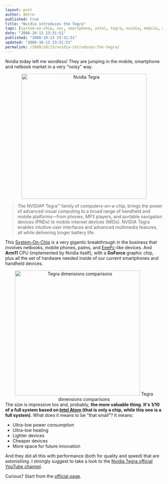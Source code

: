 ```yaml
---
layout: post
author: detro
published: true
title: "Nvidia introduces the Tegra"
tags: [system-on-chip, soc, smartphone, intel, tegra, nvidia, mobile, atom, it, handheld, integrated, netbook, curiosity, english, arm]
date: "2008-10-13 23:31:51"
published: "2008-10-13 23:31:51"
updated: "2008-10-13 23:31:51"
permalink: /2008/10/13/nvidia-introduces-the-tegra/
---
```


Nvidia today left me wordless! They are jumping in the mobile, smartphone and netbook market in a very "noisy" way. 
<div align="center">
<img src="http://www.nvidia.com/docs/IO/55203/Badge_Tegra_3D_large.jpg" width="400" alt="Nvidia Tegra" />
</div>
<blockquote>
The NVIDIA® Tegra™ family of computers-on-a-chip, brings the power of advanced visual computing to a broad range of handheld and mobile platforms—from phones, MP3 players, and portable navigation devices (PNDs) to mobile internet devices (MIDs). NVIDIA Tegra enables intuitive user interfaces and advanced multimedia features, all while delivering longer battery life.
</blockquote>

This <a href="http://en.wikipedia.org/wiki/System-on-a-chip">System-On-Chip</a> is a very gigantic breakthrough in the business that involves netbooks, mobile phones, palms, and <a href="http://en.wikipedia.org/wiki/ASUS_Eee_PC">EeePc</a>-like devices. And <strong>Arm11</strong> CPU (implemented by Nvidia itself), with a <strong>GoForce</strong> graphic chip, plus all the set of hardware needed inside of our current smartphones and handheld devices.
<div align="center">
<img src="http://www.nvidia.com/docs/IO/55203/NVIDIA_Tegra_Dime_large.jpg" alt="Tegra dimensions comparisons" width="400" />
Tegra dimensions comparisons
</div>
The size is impressive too and, probably, <strong>the more valuable thing</strong>. <strong>It's 1/10 of a full system based on <a href="http://en.wikipedia.org/wiki/Intel_Atom">Intel Atom</a> (that is only a chip, while this one is a full system)</strong>. What does it means to be "that small"? It means:
<ul>
<li>Ultra-low power consumption</li>
<li>Ultra-low heating</li>
<li>Lighter devices</li>
<li>Cheaper devices</li>
<li>More space for future innovation</li>
</ul>
And they did all this with performance (both for quality and speed) that are astonishing. I strongly suggest to take a look to the <a href="http://www.youtube.com/user/TegraByNVIDIA">Nvidia Tegra official YouTube channel</a>.

Curious? Start from the <a href="http://www.nvidia.com/page/handheld.html">official page</a>.
